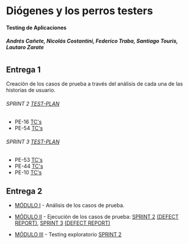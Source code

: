 # Diógenes y los perros testers
#### Testing de Aplicaciones
##### Andrés Cañete, Nicolás Costantini, Federico Traba, Santiago Touris, Lautaro Zarate
# 

## Entrega 1

Creación de los casos de prueba a través del análisis de cada una de las historias de usuario. 
###### SPRINT 2 [TEST-PLAN](https://docs.google.com/document/d/1cRzsieV4jP49zAgaA9VE8X95aKmBHR4mYEuzQSwr0Ok) 

- PE-16 [TC's](https://docs.google.com/spreadsheets/d/1kAghTk28EEQZnIwxGMvScZQrahr2dl1YOIFtH-N5BXY/edit#gid=1563539686)
- PE-54 [TC's](https://docs.google.com/spreadsheets/d/1P8hgk5-0AA_Y96c8ZLSDwD0yFSuE-Qr42PKerb5jUDk/edit#gid=1800191027)

###### SPRINT 3 [TEST-PLAN](https://docs.google.com/document/d/1nLs9V6VCyeB83M4EUAzfIubXvhbm4_5vgCuG957d_TY)

- PE-53 [TC's](https://docs.google.com/spreadsheets/d/1J6Dpg0AByFZncXsjGkP_th51rN9pR2NC7qyvKduGwdk)
- PE-44 [TC's](https://docs.google.com/spreadsheets/d/1m7CZX26biVGjB3rCEYVweXTjZU9w6vKl_Wk7fhPUWAs)
- PE-10 [TC's](https://docs.google.com/spreadsheets/d/184sNEzGRbU-9D2UkaRFBWx04IxHQ9GSD1pxXqZe3pOo)

## Entrega 2

- [MÓDULO I](https://docs.google.com/document/d/1gm_HcwsLBm527fqKThjbQNoIU_xxoRhY-alfnWk7uuo) - Análisis de los casos de prueba.

- [MÓDULO II](https://drive.google.com/drive/u/0/folders/1c9PFvsrYpTk52HWnmueyWYPwDOsORStv) - Ejecución de los casos de prueba: [SPRINT 2](https://docs.google.com/document/d/1cRzsieV4jP49zAgaA9VE8X95aKmBHR4mYEuzQSwr0Ok/#heading=h.4dpofpuycvlp) [(DEFECT REPORT)](https://docs.google.com/spreadsheets/d/14_j983-LSi-nAq7zaerZO5OViDg56q0R745YqN8cc40/edit), [SPRINT 3](https://docs.google.com/document/d/1nLs9V6VCyeB83M4EUAzfIubXvhbm4_5vgCuG957d_TY/#heading=h.38op1l196uhr) [(DEFECT REPORT)](https://docs.google.com/spreadsheets/d/1y7Hfc8hgEWINvDsMLlxW7wRThBEAI7qXm86aJ0BP9ms/edit?usp=drive_web&ouid=109501800947398214863)

- [MÓDULO III]() - Testing exploratorio [SPRINT 2](https://docs.google.com/document/d/1cRzsieV4jP49zAgaA9VE8X95aKmBHR4mYEuzQSwr0Ok/#heading=h.rmz1x83tdoj5)